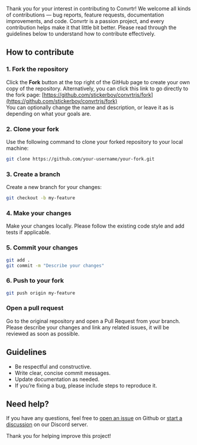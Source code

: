 Thank you for your interest in contributing to Convrtr! We welcome all kinds of contributions — bug reports, feature requests, documentation improvements, and code. Convrtr is a passion project, and every contribution helps make it that little bit better. Please read through the guidelines below to understand how to contribute effectively.

## How to contribute

### 1. Fork the repository
Click the **Fork** button at the top right of the GitHub page to create your own copy of the repository. Alternatively, you can click this link to go directly to the fork page: [https://github.com/stickerboy/convrtrjs/fork](https://github.com/stickerboy/convrtrjs/fork)  
You can optionally change the name and description, or leave it as is depending on what your goals are.

### 2. Clone your fork
Use the following command to clone your forked repository to your local machine:

```bash
git clone https://github.com/your-username/your-fork.git
```
### 3. Create a branch
Create a new branch for your changes:

```bash
git checkout -b my-feature
```

### 4. Make your changes
Make your changes locally. Please follow the existing code style and add tests if applicable.

### 5. Commit your changes

```bash
git add .
git commit -m "Describe your changes"
```

### 6. Push to your fork

```bash
git push origin my-feature
```

### Open a pull request
Go to the original repository and open a Pull Request from your branch. Please describe your changes and link any related issues, it will be reviewed as soon as possible.

## Guidelines
- Be respectful and constructive.
- Write clear, concise commit messages.
- Update documentation as needed.
- If you’re fixing a bug, please include steps to reproduce it.

## Need help?
If you have any questions, feel free to [open an issue](https://github.com/stickerboy/convrtrjs/issues/new) on Github or [start a discussion](https://discord.gg/FhwjhdkTwD) on our Discord server.

Thank you for helping improve this project!